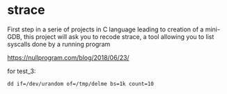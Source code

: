 # strace
First step in a serie of projects in C language leading to creation of a mini-GDB, this project will ask you to recode strace, a tool allowing you to list syscalls done by a running program

https://nullprogram.com/blog/2018/06/23/

for test_3:
```shell
dd if=/dev/urandom of=/tmp/delme bs=1k count=10
```
